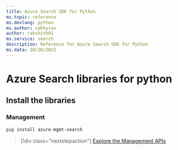 ```yaml
---
title: Azure Search SDK for Python
ms.topic: reference
ms.devlang: python
ms.author: sabhyrav
author: rakshith91
ms.service: search
description: Reference for Azure Search SDK for Python
ms.data: 10/26/2022
---
```

# Azure Search libraries for python

## Install the libraries


### Management

```bash
pip install azure-mgmt-search
```
> [!div class="nextstepaction"]
> [Explore the Management APIs](/python/api/overview/azure/search/management)
